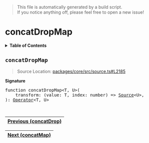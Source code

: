 > This file is automatically generated by a build script.<br>If you notice anything off, please feel free to open a new issue!

# concatDropMap

<details><summary><b>Table of Contents</b></summary>

1. [<code>concatDropMap</code>](#concatDropMap)</details>

## <a name="concatDropMap"></a><code>concatDropMap</code>

> Source Location: [packages\/core\/src\/source.ts#L2185](..\/..\/packages\/core\/src\/source.ts#L2185)

<b>Signature</b>

<pre>function concatDropMap&lt;T, U&gt;(<br>    transform: (value: T, index: number) =&gt; <a href="../03-api-source/00-Source.md#Source-Interface">Source</a>&lt;U&gt;,<br>): <a href="000-Operator.md#Operator">Operator</a>&lt;T, U&gt;</pre><br>

| [Previous \(concatDrop\)](010-concatDrop.md#readme) |
| --- |

<div align="right">

| [Next \(concatMap\)](012-concatMap.md#readme) |
| --- |
</div>

